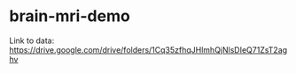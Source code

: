 # brain-mri-demo

Link to data: https://drive.google.com/drive/folders/1Cq35zfhqJHlmhQjNlsDIeQ71ZsT2aghv
